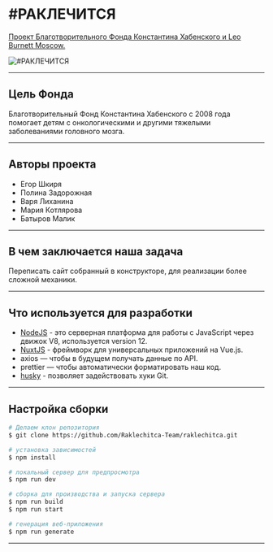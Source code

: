 # #РАКЛЕЧИТСЯ

[Проект Благотворительного Фонда Константина Хабенского и Leo Burnett Moscow.](https://raklechitsa.ru/)

![#РАКЛЕЧИТСЯ](https://sun9-58.userapi.com/c855232/v855232835/22a676/sYPS_oNEbhM.jpg)
____

## Цель Фонда

Благотворительный Фонд Константина Хабенского с 2008 года помогает детям с онкологическими и другими тяжелыми заболеваниями головного мозга.
____

## Авторы проекта

- Егор Шкиря
- Полина Задорожная
- Варя Лиханина
- Мария Котлярова
- Батыров Малик
____
## В чем заключается наша задача

Переписать сайт собранный в конструкторе, для реализации более сложной механики.
____
## Что используется для разработки

- [NodeJS](https://nodejs.org/en/download/) - это серверная платформа для работы с JavaScript через движок V8, используется version 12.
- [NuxtJS](https://nuxtjs.org/) - фреймворк для универсальных приложений на Vue.js.
- axios — чтобы в будущем получать данные по API.
- prettier  — чтобы автоматически форматировать наш код.
- [husky](https://www.npmjs.com/package/husky) - позволяет задействовать хуки Git.
____
## Настройка сборки

```bash
# Делаем клон репозитория
$ git clone https://github.com/Raklechitca-Team/raklechitca.git

# установка зависимостей
$ npm install

# локальный сервер для предпросмотра
$ npm run dev

# сборка для производства и запуска сервера
$ npm run build 
$ npm run start

# генерация веб-приложения
$ npm run generate
```
____



